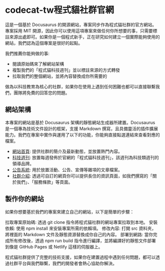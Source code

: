 # codecat-tw程式貓社群官網

這是一個基於 Docusaurus 的開源網站，專案同步作為程式貓社群的官方網站。專案採用 MIT 開源，因此你可以使用這項專案來做任何你所想要的事，只需要標註來源出處即可。如果你是一個程式新手，正在研究如何建立一個實際能夠使用的網站，我們認為這個專案是很好的起點。

我們推薦你能夠做的事:
- 閱讀原始碼來了解網站架構
- 複製我們的「程式貓科技週刊」並以標註來源的方式轉發
- 拉取我們的整個網站，並將內容替換成你所需要的

做為以科技教育為核心的社群，如果你在使用上遇到任何困難也都可以直接聯繫我們，團隊將免費的回答您的問題。

## 網站架構

本專案的網站是基於 Docusaurus 架構的靜態網站生成器所建置。Docusaurus 是一個專為技術文件設計的框架，支援 Markdown 撰寫，且具備靈活的插件擴展能力。我們在專案中實作與運用了以下的功能，你能夠直接點選連結來查看對應的檔案。

- [網站首頁](./src/pages/index.js): 提供社群的簡介及最新動態，並放置熱門內容。
- [科技週刊](./docs): 放置每週發佈於官網的「程式貓科技週刊」，該週刊為科技類週刊的領導品牌。
- [公告系統](./blog): 用於放置活動、公告、宣傳等雜項的文章檔案。
- [社群介紹](./src/pages/about.md): 透過可自訂的網頁你可以提供長住的資訊頁面，如我們撰寫的「關於我們」、「服務條款」等頁面。

## 製作你的網站

如果你想要基於我們的專案來建立自己的網站，以下是簡單的步驟：

拉取專案原始碼: 透過 git clone 指令將程式貓社群的網站專案拉取到本地。
安裝依賴: 使用 npm install 來安裝專案所需的依賴項。
修改內容: 打開 src 資料夾，將裡面的 Markdown 文件及靜態資源替換成你自己的內容。
部署到網路: 當你完成所有修改後，透過 npm run build 指令進行編譯，並將編譯好的靜態文件部署到像是 GitHub Pages 或 Netlify 這樣的伺服器上。


程式貓社群提供了完整的技術支援，如果你在建置過程中遇到任何問題，都可以透過社群平台與我們聯繫，我們的開發者會熱心協助你解決。

